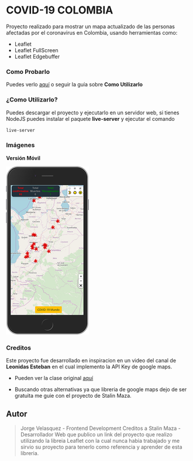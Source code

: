 # COVID-19 COLOMBIA

Proyecto realizado para mostrar un mapa actualizado de las personas afectadas por el coronavirus en Colombia, usando herramientas como:

- Leaflet
- Leaflet FullScreen
- Leaflet Edgebuffer

### Como Probarlo

Puedes verlo [aquí](https://jorgevels.github.io/coranavirus/) o seguir la guía sobre **Como Utilizarlo**

### ¿Como Utilizarlo?

Puedes descargar el proyecto y ejecutarlo en un servidor web, si tienes NodeJS puedes instalar el paquete **live-server** y ejecutar el comando

```cmd
live-server
```

### Imágenes

**Versión Móvil**

![Móvil](./assets/images/capturaMovil.png)

### Creditos

Este proyecto fue desarrollado en inspiracion en un video del canal de **Leonidas Esteban** en el cual implemento la API Key de google maps.

- Pueden ver la clase original [aquí](https://www.youtube.com/watch?v=UlfacaW8634)

- Buscando otras alternativas ya que libreria de google maps dejo de ser gratuita me guie con el proyecto de Stalin Maza.

## Autor

> Jorge Velasquez - Frontend Development
> Creditos a Stalin Maza - Desarrollador Web que publico un link del proyecto que realizo utilizando la libreia Leaflet con la cual nunca habia trabajado y me sirvio su proyecto para tenerlo como referencia y aprender de esta libreria.
